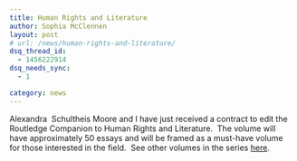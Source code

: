 ```yaml
---
title: Human Rights and Literature
author: Sophia McClennen
layout: post
# url: /news/human-rights-and-literature/
dsq_thread_id:
  - 1456222914
dsq_needs_sync:
  - 1

category: news
---
```

Alexandra  Schultheis Moore and I have just received a contract to edit the Routledge Companion to Human Rights and Literature.  The volume will have approximately 50 essays and will be framed as a must-have volume for those interested in the field.  See other volumes in the series [here][1].

 [1]: http://www.routledge.com/books/series/RC4444/